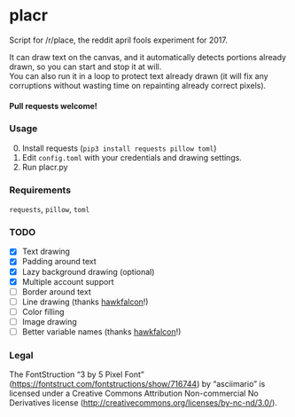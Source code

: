 # placr
Script for /r/place, the reddit april fools experiment for 2017.

It can draw text on the canvas, and it automatically detects portions already drawn,
so you can start and stop it at will.  
You can also run it in a loop to protect text already drawn
(it will fix any corruptions without wasting time on repainting already correct pixels).

#### Pull requests welcome!

### Usage
0. Install requests (`pip3 install requests pillow toml`)
1. Edit `config.toml` with your credentials and drawing settings.
2. Run placr.py
### Requirements
`requests`, `pillow`, `toml`
### TODO
 - [x] Text drawing
 - [x] Padding around text
 - [x] Lazy background drawing (optional)
 - [x] Multiple account support
 - [ ] Border around text
 - [ ] Line drawing (thanks [hawkfalcon](https://github.com/hawkfalcon)!)
 - [ ] Color filling
 - [ ] Image drawing
 - [ ] Better variable names (thanks [hawkfalcon](https://github.com/hawkfalcon)!)

### Legal
The FontStruction “3 by 5 Pixel Font” (https://fontstruct.com/fontstructions/show/716744) by “asciimario” is licensed under a Creative Commons Attribution Non-commercial No Derivatives license (http://creativecommons.org/licenses/by-nc-nd/3.0/).
